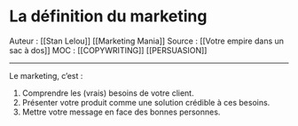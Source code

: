 # La définition du marketing
 
Auteur : [[Stan Lelou]] [[Marketing Mania]] 
Source : [[Votre empire dans un sac à dos]] 
MOC : [[COPYWRITING]] [[PERSUASION]]
***

Le marketing, c’est :
1. Comprendre les (vrais) besoins de votre client.
2. Présenter votre produit comme une solution crédible à ces besoins.
3. Mettre votre message en face des bonnes personnes.